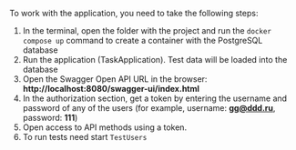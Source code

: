 To work with the application, you need to take the following steps:
1. In the terminal, open the folder with the project and run the `docker compose up` command to create a container with the PostgreSQL database
2. Run the application (TaskApplication). Test data will be loaded into the database
3. Open the Swagger Open API URL in the browser: **http://localhost:8080/swagger-ui/index.html**
4. In the authorization section, get a token by entering the username and password of any of the users (for example, username: **gg@ddd.ru**, password: **111**)
5. Open access to API methods using a token.
6. To run tests need start `TestUsers`


